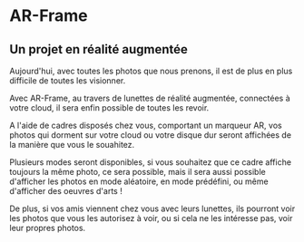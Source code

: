 # AR-Frame
## Un projet en réalité augmentée
Aujourd'hui, avec toutes les photos que nous prenons, il est de plus en plus difficile de toutes les visionner. 

Avec AR-Frame, au travers de lunettes de réalité augmentée, connectées à votre cloud, il sera enfin possible de toutes les revoir.

A l'aide de cadres disposés chez vous, comportant un marqueur AR, vos photos qui dorment sur votre cloud ou votre disque dur seront affichées de la manière que vous le souahitez.

Plusieurs modes seront disponibles, si vous souhaitez que ce cadre affiche toujours la même photo, ce sera possible, mais il sera aussi possible d'afficher les photos en mode aléatoire, en mode prédéfini, ou même d'afficher des oeuvres d'arts !

De plus, si vos amis viennent chez vous avec leurs lunettes, ils pourront voir les photos que vous les autorisez à voir, ou si cela ne les intéresse pas, voir leur propres photos.
